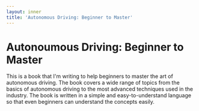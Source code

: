```yaml
---
layout: inner
title: 'Autonomous Driving: Beginner to Master'
---
```


# Autonoumous Driving: Beginner to Master

This is a book that I'm writing to help beginners to master the art of autonomous driving. The book covers a wide range of topics from the basics of autonomous driving to the most advanced techniques used in the industry. The book is written in a simple and easy-to-understand language so that even beginners can understand the concepts easily.

```

